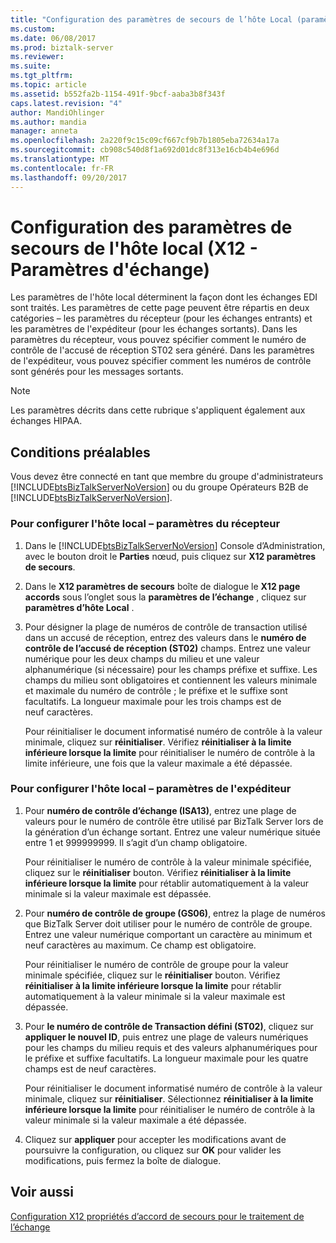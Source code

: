 ```yaml
---
title: "Configuration des paramètres de secours de l’hôte Local (paramètres d’échange X12) | Documents Microsoft"
ms.custom: 
ms.date: 06/08/2017
ms.prod: biztalk-server
ms.reviewer: 
ms.suite: 
ms.tgt_pltfrm: 
ms.topic: article
ms.assetid: b552fa2b-1154-491f-9bcf-aaba3b8f343f
caps.latest.revision: "4"
author: MandiOhlinger
ms.author: mandia
manager: anneta
ms.openlocfilehash: 2a220f9c15c09cf667cf9b7b1805eba72634a17a
ms.sourcegitcommit: cb908c540d8f1a692d01dc8f313e16cb4b4e696d
ms.translationtype: MT
ms.contentlocale: fr-FR
ms.lasthandoff: 09/20/2017
---
```

# <a name="configuring-fallback-local-host-settings-x12-interchange-settings"></a>Configuration des paramètres de secours de l'hôte local (X12 - Paramètres d'échange)
Les paramètres de l'hôte local déterminent la façon dont les échanges EDI sont traités. Les paramètres de cette page peuvent être répartis en deux catégories – les paramètres du récepteur (pour les échanges entrants) et les paramètres de l'expéditeur (pour les échanges sortants). Dans les paramètres du récepteur, vous pouvez spécifier comment le numéro de contrôle de l'accusé de réception ST02 sera généré. Dans les paramètres de l'expéditeur, vous pouvez spécifier comment les numéros de contrôle sont générés pour les messages sortants.  
  
> [!NOTE]
>  Les paramètres décrits dans cette rubrique s'appliquent également aux échanges HIPAA.  
  
## <a name="prerequisites"></a>Conditions préalables  
 Vous devez être connecté en tant que membre du groupe d'administrateurs [!INCLUDE[btsBizTalkServerNoVersion](../includes/btsbiztalkservernoversion-md.md)] ou du groupe Opérateurs B2B de  [!INCLUDE[btsBizTalkServerNoVersion](../includes/btsbiztalkservernoversion-md.md)].  
  
### <a name="to-configure-local-host--receivers-settings"></a>Pour configurer l'hôte local – paramètres du récepteur  
  
1.  Dans le [!INCLUDE[btsBizTalkServerNoVersion](../includes/btsbiztalkservernoversion-md.md)] Console d’Administration, avec le bouton droit le **Parties** nœud, puis cliquez sur **X12 paramètres de secours**.  
  
2.  Dans le **X12 paramètres de secours** boîte de dialogue le **X12 page accords** sous l’onglet sous la **paramètres de l’échange** , cliquez sur **paramètres d’hôte Local** .  
  
3.  Pour désigner la plage de numéros de contrôle de transaction utilisé dans un accusé de réception, entrez des valeurs dans le **numéro de contrôle de l’accusé de réception (ST02)** champs. Entrez une valeur numérique pour les deux champs du milieu et une valeur alphanumérique (si nécessaire) pour les champs préfixe et suffixe. Les champs du milieu sont obligatoires et contiennent les valeurs minimale et maximale du numéro de contrôle ; le préfixe et le suffixe sont facultatifs. La longueur maximale pour les trois champs est de neuf caractères.  
  
     Pour réinitialiser le document informatisé numéro de contrôle à la valeur minimale, cliquez sur **réinitialiser**. Vérifiez **réinitialiser à la limite inférieure lorsque la limite** pour réinitialiser le numéro de contrôle à la limite inférieure, une fois que la valeur maximale a été dépassée.  
  
### <a name="to-configure-local-host--senders-settings"></a>Pour configurer l'hôte local – paramètres de l'expéditeur  
  
1.  Pour **numéro de contrôle d’échange (ISA13)**, entrez une plage de valeurs pour le numéro de contrôle être utilisé par BizTalk Server lors de la génération d’un échange sortant. Entrez une valeur numérique située entre 1 et 999999999. Il s’agit d’un champ obligatoire.  
  
     Pour réinitialiser le numéro de contrôle à la valeur minimale spécifiée, cliquez sur le **réinitialiser** bouton. Vérifiez **réinitialiser à la limite inférieure lorsque la limite** pour rétablir automatiquement à la valeur minimale si la valeur maximale est dépassée.  
  
2.  Pour **numéro de contrôle de groupe (GS06)**, entrez la plage de numéros que BizTalk Server doit utiliser pour le numéro de contrôle de groupe. Entrez une valeur numérique comportant un caractère au minimum et neuf caractères au maximum. Ce champ est obligatoire.  
  
     Pour réinitialiser le numéro de contrôle de groupe pour la valeur minimale spécifiée, cliquez sur le **réinitialiser** bouton. Vérifiez **réinitialiser à la limite inférieure lorsque la limite** pour rétablir automatiquement à la valeur minimale si la valeur maximale est dépassée.  
  
3.  Pour **le numéro de contrôle de Transaction défini (ST02)**, cliquez sur **appliquer le nouvel ID**, puis entrez une plage de valeurs numériques pour les champs du milieu requis et des valeurs alphanumériques pour le préfixe et suffixe facultatifs. La longueur maximale pour les quatre champs est de neuf caractères.  
  
     Pour réinitialiser le document informatisé numéro de contrôle à la valeur minimale, cliquez sur **réinitialiser**. Sélectionnez **réinitialiser à la limite inférieure lorsque la limite** pour réinitialiser le numéro de contrôle à la valeur minimale si la valeur maximale a été dépassée.  
  
4.  Cliquez sur **appliquer** pour accepter les modifications avant de poursuivre la configuration, ou cliquez sur **OK** pour valider les modifications, puis fermez la boîte de dialogue.  
  
## <a name="see-also"></a>Voir aussi  
 [Configuration X12 propriétés d’accord de secours pour le traitement de l’échange](../core/configuring-x12-fallback-agreement-properties-for-interchange-processing.md)